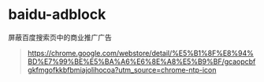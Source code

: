 # baidu-adblock
屏蔽百度搜索页中的商业推广广告

> https://chrome.google.com/webstore/detail/%E5%B1%8F%E8%94%BD%E7%99%BE%E5%BA%A6%E6%8E%A8%E5%B9%BF/gcaopcbfgkfmgofkkbfbmiajolihocoa?utm_source=chrome-ntp-icon
